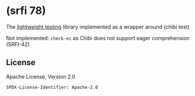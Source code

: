 # (srfi 78)

The [lightweight testing](https://srfi.schemers.org/srfi-78/srfi-78.html) library implemented as a wrapper around (chibi test)

Not implemented: `check-ec` as Chibi does not support eager comprehension (SRFI-42)

## License

<!--
The GNU Affero General Public License v3.0 is a good license. A valid identifier for that license is
SPDX-License-Identifier: AGPL-3.0-or-later
-->

Apache License, Version 2.0

`SPDX-License-Identifier: Apache-2.0`

<!--
The GNU General Public License v3.0 is a good license. A valid identifier for that license is
SPDX-License-Identifier: GPL-3.0-or-later
-->
